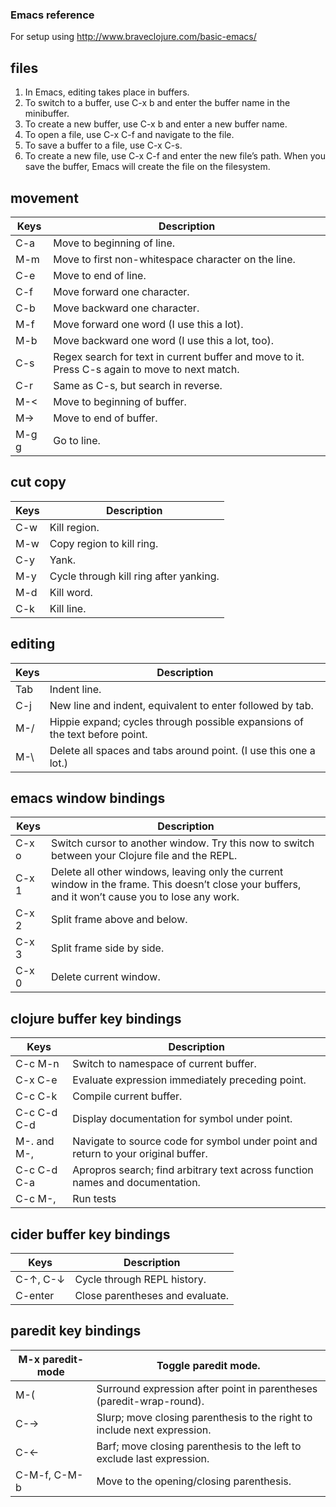 ### Emacs reference
For setup using http://www.braveclojure.com/basic-emacs/

## files

1. In Emacs, editing takes place in buffers.
2. To switch to a buffer, use C-x b and enter the buffer name in the minibuffer.
3. To create a new buffer, use C-x b and enter a new buffer name.
4. To open a file, use C-x C-f and navigate to the file.
5. To save a buffer to a file, use C-x C-s.
6. To create a new file, use C-x C-f and enter the new file’s path. When you save the buffer, Emacs will create the file on the filesystem.

## movement

| Keys  | Description                                                                                    |
|-------|------------------------------------------------------------------------------------------------|
| C-a   | Move to beginning of line.                                                                     |
| M-m   | Move to first non-whitespace character on the line.                                            |
| C-e   | Move to end of line.                                                                           |
| C-f   | Move forward one character.                                                                    |
| C-b   | Move backward one character.                                                                   |
| M-f   | Move forward one word (I use this a lot).                                                      |
| M-b   | Move backward one word (I use this a lot, too).                                                |
| C-s   | Regex search for text in current buffer and move to it. Press C-s again to move to next match. |
| C-r   | Same as C-s, but search in reverse.                                                            |
| M-<   | Move to beginning of buffer.                                                                   |
| M->   | Move to end of buffer.                                                                         |
| M-g g | Go to line.                                                                                    |

## cut copy

| Keys | Description                            |
|------|----------------------------------------|
| C-w  | Kill region.                           |
| M-w  | Copy region to kill ring.              |
| C-y  | Yank.                                  |
| M-y  | Cycle through kill ring after yanking. |
| M-d  | Kill word.                             |
| C-k  | Kill line.                             |

## editing

| Keys | Description                                                                 |
|------|-----------------------------------------------------------------------------|
| Tab  | Indent line.                                                                |
| C-j  | New line and indent, equivalent to enter followed by tab.                   |
| M-/  | Hippie expand; cycles through possible expansions of the text before point. |
| M-\  | Delete all spaces and tabs around point. (I use this one a lot.)            |

## emacs window bindings

| Keys  | Description                                                                                                                                       |
|-------|---------------------------------------------------------------------------------------------------------------------------------------------------|
| C-x o | Switch cursor to another window. Try this now to switch between your Clojure file and the REPL.                                                   |
| C-x 1 | Delete all other windows, leaving only the current window in the frame. This doesn’t close your buffers, and it won’t cause you to lose any work. |
| C-x 2 | Split frame above and below.                                                                                                                      |
| C-x 3 | Split frame side by side.                                                                                                                         |
| C-x 0 | Delete current window.                                                                                                                            |

## clojure buffer key bindings

| Keys        | Description                                                                        |
|-------------|------------------------------------------------------------------------------------|
| C-c M-n     | Switch to namespace of current buffer.                                             |
| C-x C-e     | Evaluate expression immediately preceding point.                                   |
| C-c C-k     | Compile current buffer.                                                            |
| C-c C-d C-d | Display documentation for symbol under point.                                      |
| M-. and M-, | Navigate to source code for symbol under point and return to your original buffer. |
| C-c C-d C-a | Apropros search; find arbitrary text across function names and documentation. |
| C-c M-,     | Run tests|

## cider buffer key bindings

| Keys     | Description                     |
|----------|---------------------------------|
| C-↑, C-↓ | Cycle through REPL history.     |
| C-enter  | Close parentheses and evaluate. |

## paredit key bindings
| M-x paredit-mode | Toggle paredit mode.                                                     |
|------------------|--------------------------------------------------------------------------|
| M-(              | Surround expression after point in parentheses (paredit-wrap-round).     |
| C-→              | Slurp; move closing parenthesis to the right to include next expression. |
| C-←              | Barf; move closing parenthesis to the left to exclude last expression.   |
| C-M-f, C-M-b     | Move to the opening/closing parenthesis.                                 |
